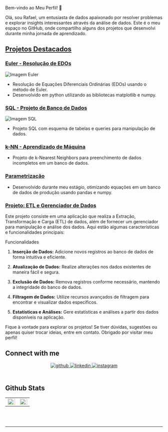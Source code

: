 Bem-vindo ao Meu Perfil! 👋

Olá, sou Rafael, um entusiasta de dados apaixonado por resolver problemas e explorar insights interessantes através da análise de dados. Este é o meu espaço no GitHub, onde compartilho alguns dos projetos que desenvolvi durante minha jornada de aprendizado.

## [Projetos Destacados](https://github.com/RafaelGuisso/Portfolio/tree/main)

### [Euler - Resolução de EDOs](https://github.com/RafaelGuisso/Portfolio/blob/main/Euler.ipynb)
![Imagem Euler](https://github.com/RafaelGuisso/Portfolio/assets/108840079/33c1e7d9-3390-4bc5-a909-c0dce27898d3)
- Resolução de Equações Diferenciais Ordinárias (EDOs) usando o método de Euler.
- Desenvolvido em python utilizando as bibliotecas matplotlib e numpy.

### [SQL - Projeto de Banco de Dados](https://github.com/RafaelGuisso/Portfolio/tree/main/SQL)
![Imagem SQL](https://github.com/RafaelGuisso/Portfolio/assets/108840079/31299069-6eab-4c5d-a353-b2077e914564)
- Projeto SQL com esquema de tabelas e queries para manipulação de dados.

### [k-NN - Aprendizado de Máquina](https://github.com/RafaelGuisso/Portfolio/blob/main/knn_rafael.py)
- Projeto de k-Nearest Neighbors para preenchimento de dados incompletos em um banco de dados.

### [Parametrização](https://github.com/RafaelGuisso/Portfolio/blob/main/parameterization.ipynb)
- Desenvolvido durante meu estágio, otimizando equações em um banco de dados de produção usando pandas e numpy.

### [Projeto: ETL e Gerenciador de Dados](https://github.com/RafaelGuisso/Portfolio/tree/main/ETL)

Este projeto consiste em uma aplicação que realiza a Extração, Transformação e Carga (ETL) de dados, além de fornecer um gerenciador para manipulação e análise dos dados. Aqui estão algumas características e funcionalidades principais:

 Funcionalidades

1. **Inserção de Dados:** Adicione novos registros ao banco de dados de forma intuitiva e eficiente.

2. **Atualização de Dados:** Realize alterações nos dados existentes de maneira fácil e segura.

3. **Exclusão de Dados:** Remova registros conforme necessário, mantendo a integridade do banco de dados.

4. **Filtragem de Dados:** Utilize recursos avançados de filtragem para encontrar e visualizar dados específicos.

5. **Estatísticas e Análises:** Gere estatísticas e análises a partir dos dados disponíveis na aplicação.


Fique à vontade para explorar os projetos! Se tiver dúvidas, sugestões ou apenas quiser trocar ideias, entre em contato. Obrigado por visitar meu perfil!




## Connect with me  
<div align="center">
<a href="https://github.com/RafaelGuisso" target="_blank">
<img src=https://img.shields.io/badge/github-%2324292e.svg?&style=for-the-badge&logo=github&logoColor=white alt=github style="margin-bottom: 5px;" />
</a>
<a href="https://linkedin.com/in/https://www.linkedin.com/in/rafael-guisso-gomes-376450ab/" target="_blank">
<img src=https://img.shields.io/badge/linkedin-%231E77B5.svg?&style=for-the-badge&logo=linkedin&logoColor=white alt=linkedin style="margin-bottom: 5px;" />
</a>
<a href="https://instagram.com/rafaelguisso" target="_blank">
<img src=https://img.shields.io/badge/instagram-%23000000.svg?&style=for-the-badge&logo=instagram&logoColor=white alt=instagram style="margin-bottom: 5px;" />
</a>  
</div>  
  

<br/>  


## Github Stats  
<table><tr><td valign="top" width="50%">

<img src="https://github-readme-stats.vercel.app/api?username=RafaelGuisso&show_icons=true&count_private=true&hide_border=true&theme=highcontrast" align="left" style="width: 100%" />

</td><td valign="top" width="50%">

<img src="https://github-readme-stats.vercel.app/api/top-langs/?username=RafaelGuisso&hide_border=true&layout=compact&theme=highcontrast" align="left" style="width: 100%" />

</td></tr></table>  


<br/>  



<br />

----
